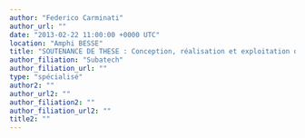 ```yaml
---
author: "Federico Carminati"
author_url: ""
date: "2013-02-22 11:00:00 +0000 UTC"
location: "Amphi BESSE"
title: "SOUTENANCE DE THESE : Conception, réalisation et exploitation du traitement de données de l'expérience ALICE pour la simulation, la reconstruction et l'analyse"
author_filiation: "Subatech"
author_filiation_url: ""
type: "spécialisé"
author2: ""
author_url2: ""
author_filiation2: ""
author_filiation_url2: ""
title2: ""
---
```


